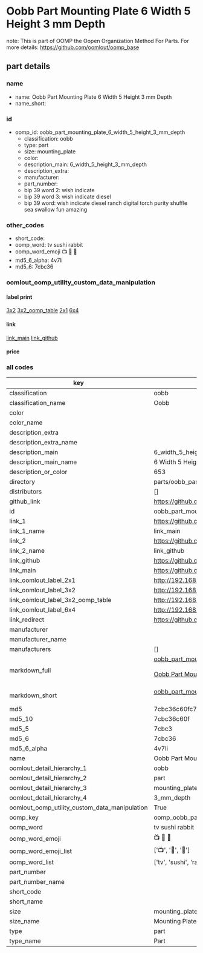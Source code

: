 # Oobb Part Mounting Plate 6 Width 5 Height 3 mm Depth  

note: This is part of OOMP the Oopen Organization Method For Parts. For more details: https://github.com/oomlout/oomp_base

##  part details
  







### name
* name: Oobb Part Mounting Plate 6 Width 5 Height 3 mm Depth
* name_short: 
### id
* oomp_id: oobb_part_mounting_plate_6_width_5_height_3_mm_depth
  * classification: oobb
  * type: part
  * size: mounting_plate
  * color: 
  * description_main: 6_width_5_height_3_mm_depth
  * description_extra: 
  * manufacturer: 
  * part_number: 
  * bip 39 word 2: wish indicate
  * bip 39 word 3: wish indicate diesel
  * bip 39 word: wish indicate diesel ranch digital torch purity shuffle sea swallow fun amazing

### other_codes
* short_code: 
* oomp_word: tv sushi rabbit
* oomp_word_emoji :tv: :sushi: :rabbit:
* md5_6_alpha: 4v7li
* md5_6: 7cbc36






### oomlout_oomp_utility_custom_data_manipulation
#### label print
[3x2](http://192.168.1.245:1112/?label=oomp%204v7li)
[3x2_oomp_table](http://192.168.1.108:1112/?label=oomp%204v7li)
[2x1](http://192.168.1.242:1112/?label=oomp%204v7li)
[6x4](http://192.168.1.55:1112/?label=oomp%204v7li)    

#### link

[link_main](https://github.com/oomlout/oomlout_oomp_version_1_messy/tree/main/parts/oobb_part_mounting_plate_6_width_5_height_3_mm_depth) [link_github](https://github.com/oomlout/oomlout_oomp_version_1_messy/tree/main/parts/oobb_part_mounting_plate_6_width_5_height_3_mm_depth)                             

#### price







### all codes 
| key | value |  
| --- | --- |  
| classification | oobb |  
| classification_name | Oobb |  
| color |  |  
| color_name |  |  
| description_extra |  |  
| description_extra_name |  |  
| description_main | 6_width_5_height_3_mm_depth |  
| description_main_name | 6 Width 5 Height 3 mm Depth |  
| description_or_color | 653 |  
| directory | parts/oobb_part_mounting_plate_6_width_5_height_3_mm_depth |  
| distributors | [] |  
| github_link | https://github.com/oomlout/oomlout_oomp_part_src/tree/main/parts/oobb_part_mounting_plate_6_width_5_height_3_mm_depth |  
| id | oobb_part_mounting_plate_6_width_5_height_3_mm_depth |  
| link_1 | https://github.com/oomlout/oomlout_oomp_version_1_messy/tree/main/parts/oobb_part_mounting_plate_6_width_5_height_3_mm_depth |  
| link_1_name | link_main |  
| link_2 | https://github.com/oomlout/oomlout_oomp_version_1_messy/tree/main/parts/oobb_part_mounting_plate_6_width_5_height_3_mm_depth |  
| link_2_name | link_github |  
| link_github | https://github.com/oomlout/oomlout_oomp_version_1_messy/tree/main/parts/oobb_part_mounting_plate_6_width_5_height_3_mm_depth |  
| link_main | https://github.com/oomlout/oomlout_oomp_version_1_messy/tree/main/parts/oobb_part_mounting_plate_6_width_5_height_3_mm_depth |  
| link_oomlout_label_2x1 | http://192.168.1.242:1112/?label=oomp%204v7li |  
| link_oomlout_label_3x2 | http://192.168.1.245:1112/?label=oomp%204v7li |  
| link_oomlout_label_3x2_oomp_table | http://192.168.1.108:1112/?label=oomp%204v7li |  
| link_oomlout_label_6x4 | http://192.168.1.55:1112/?label=oomp%204v7li |  
| link_redirect | https://github.com/oomlout/oomlout_oomp_version_1_messy/tree/main/parts/oobb_part_mounting_plate_6_width_5_height_3_mm_depth |  
| manufacturer |  |  
| manufacturer_name |  |  
| manufacturers | [] |  
| markdown_full | [oobb_part_mounting_plate_6_width_5_height_3_mm_depth](none)<br>[](none)<br>[Oobb Part Mounting Plate 6 Width 5 Height 3 Mm Depth](none)<br><br> |  
| markdown_short | [oobb_part_mounting_plate_6_width_5_height_3_mm_depth](none)<br><br> |  
| md5 | 7cbc36c60fc775cb951efb187b1cbfe4 |  
| md5_10 | 7cbc36c60f |  
| md5_5 | 7cbc3 |  
| md5_6 | 7cbc36 |  
| md5_6_alpha | 4v7li |  
| name | Oobb Part Mounting Plate 6 Width 5 Height 3 mm Depth |  
| oomlout_detail_hierarchy_1 | oobb |  
| oomlout_detail_hierarchy_2 | part |  
| oomlout_detail_hierarchy_3 | mounting_plate |  
| oomlout_detail_hierarchy_4 | 3_mm_depth |  
| oomlout_oomp_utility_custom_data_manipulation | True |  
| oomp_key | oomp_oobb_part_mounting_plate_6_width_5_height_3_mm_depth |  
| oomp_word | tv sushi rabbit |  
| oomp_word_emoji | :tv: :sushi: :rabbit: |  
| oomp_word_emoji_list | [':tv:', ':sushi:', ':rabbit:'] |  
| oomp_word_list | ['tv', 'sushi', 'rabbit'] |  
| part_number |  |  
| part_number_name |  |  
| short_code |  |  
| short_name |  |  
| size | mounting_plate |  
| size_name | Mounting Plate |  
| type | part |  
| type_name | Part |  
